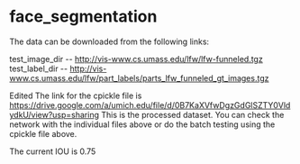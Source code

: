 # face_segmentation
The data can be downloaded from the following links:

test_image_dir --  http://vis-www.cs.umass.edu/lfw/lfw-funneled.tgz
test_label_dir -- http://vis-www.cs.umass.edu/lfw/part_labels/parts_lfw_funneled_gt_images.tgz

Edited
The link for the cpickle file is https://drive.google.com/a/umich.edu/file/d/0B7KaXVfwDgzGdGlSZTY0VldydkU/view?usp=sharing
This is the processed dataset. You can check the network with the individual files above or do the batch testing using the 
cpickle file above. 

The current IOU is 0.75
